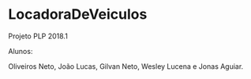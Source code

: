 # LocadoraDeVeiculos

Projeto PLP 2018.1

Alunos:

Oliveiros Neto, João Lucas, Gilvan Neto, Wesley Lucena e Jonas Aguiar.
